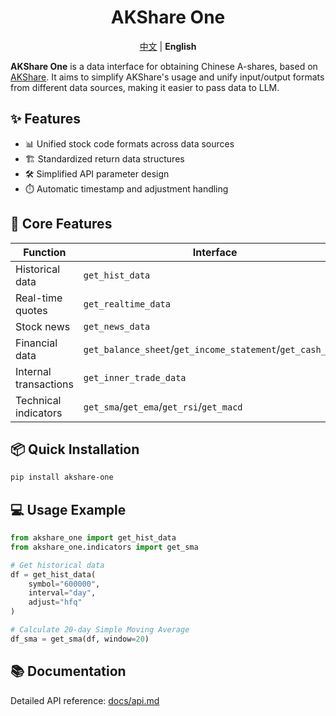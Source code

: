 <div align="center">
  <h1>AKShare One</h1>
  <div>
    <a href="README_zh.md">中文</a> | <strong>English</strong>
  </div>
</div>

**AKShare One** is a data interface for obtaining Chinese A-shares, based on [AKShare](https://github.com/akfamily/akshare). It aims to simplify AKShare's usage and unify input/output formats from different data sources, making it easier to pass data to LLM.

## ✨ Features

- 📊 Unified stock code formats across data sources
- 🏗️ Standardized return data structures
- 🛠️ Simplified API parameter design
- ⏱️ Automatic timestamp and adjustment handling

## 🚀 Core Features

| Function | Interface |
|------|------|
| Historical data | `get_hist_data` |
| Real-time quotes | `get_realtime_data` |
| Stock news | `get_news_data` |
| Financial data | `get_balance_sheet`/`get_income_statement`/`get_cash_flow` |
| Internal transactions | `get_inner_trade_data` |
| Technical indicators | `get_sma`/`get_ema`/`get_rsi`/`get_macd` |

## 📦 Quick Installation

```bash
pip install akshare-one
```

## 💻 Usage Example

```python
from akshare_one import get_hist_data
from akshare_one.indicators import get_sma

# Get historical data
df = get_hist_data(
    symbol="600000",
    interval="day",
    adjust="hfq"
)

# Calculate 20-day Simple Moving Average
df_sma = get_sma(df, window=20)
```

## 📚 Documentation

Detailed API reference: [docs/api.md](docs/api.md)
